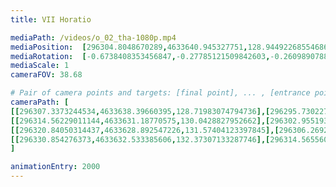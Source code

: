 ```yaml
---
title: VII Horatio

mediaPath: /videos/o_02_tha-1080p.mp4
mediaPosition:  [296304.8048670289,4633640.945327751,128.94492268554686]
mediaRotation:  [-0.6738408353456847,-0.27785121509842603,-0.2609890788716513,-0.6329470211626602]
mediaScale: 1
cameraFOV: 38.68

# Pair of camera points and targets: [final point], ... , [entrance point]
cameraPath: [
[[296307.3373244534,4633638.39660395,128.71983074794736],[296295.7302279245,4633650.078254704,129.75150212861175]],
[[296314.56229011144,4633631.18770575,130.0428827952662],[296302.9551935827,4633642.869356504,131.07455417591277]],
[[296320.84050314437,4633628.892547226,131.57404123397845],[296306.2692159243,4633636.539033352,130.36621729722248]],
[[296330.854276373,4633632.533385606,132.37307133287746],[296314.56556013523,4633633.982922357,130.17612651486849]]
]

animationEntry: 2000
---
```

